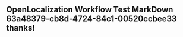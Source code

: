 <properties
ms.topic="hero-topic"
ms.test1="hero-topic"
ms.test2="test"/>

## OpenLocalization Workflow Test MarkDown 63a48379-cb8d-4724-84c1-00520ccbee33 thanks!
